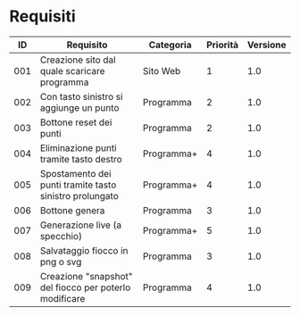 # Requisiti
|ID   |Requisito            |Categoria      |Priorità|Versione|
|-----|---------------------|---------------|--------|--------|
|001  |Creazione sito dal quale scaricare programma|Sito Web|1|1.0|
|002  |Con tasto sinistro si aggiunge un punto|Programma|2|1.0|
|003  |Bottone reset dei punti|Programma|2|1.0|
|004|Eliminazione punti tramite tasto destro|Programma+|4|1.0|
|005|Spostamento dei punti tramite tasto sinistro prolungato|Programma+|4|1.0|
|006|Bottone genera|Programma|3|1.0|
|007|Generazione live (a specchio)|Programma+|5|1.0|
|008|Salvataggio fiocco in png o svg|Programma|3|1.0|
|009|Creazione "snapshot" del fiocco per poterlo modificare|Programma|4|1.0|
